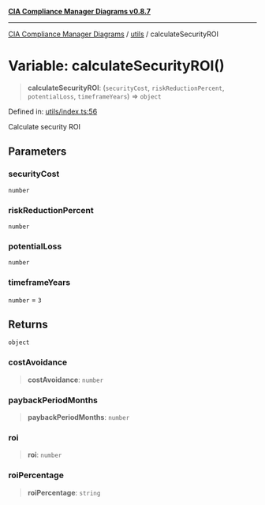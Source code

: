 [**CIA Compliance Manager Diagrams v0.8.7**](../../README.md)

***

[CIA Compliance Manager Diagrams](../../modules.md) / [utils](../README.md) / calculateSecurityROI

# Variable: calculateSecurityROI()

> **calculateSecurityROI**: (`securityCost`, `riskReductionPercent`, `potentialLoss`, `timeframeYears`) => `object`

Defined in: [utils/index.ts:56](https://github.com/Hack23/cia-compliance-manager/blob/c1b03266cad85c2f58531e3fd0aea147fa649ae0/src/utils/index.ts#L56)

Calculate security ROI

## Parameters

### securityCost

`number`

### riskReductionPercent

`number`

### potentialLoss

`number`

### timeframeYears

`number` = `3`

## Returns

`object`

### costAvoidance

> **costAvoidance**: `number`

### paybackPeriodMonths

> **paybackPeriodMonths**: `number`

### roi

> **roi**: `number`

### roiPercentage

> **roiPercentage**: `string`
